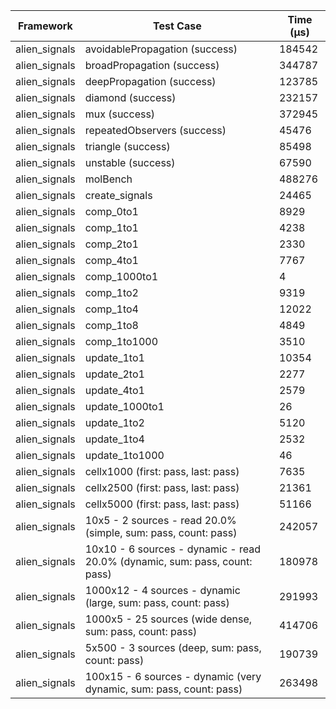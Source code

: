 | Framework | Test Case | Time (μs) |
| --- | --- | --- |
| alien_signals | avoidablePropagation (success) | 184542 |
| alien_signals | broadPropagation (success) | 344787 |
| alien_signals | deepPropagation (success) | 123785 |
| alien_signals | diamond (success) | 232157 |
| alien_signals | mux (success) | 372945 |
| alien_signals | repeatedObservers (success) | 45476 |
| alien_signals | triangle (success) | 85498 |
| alien_signals | unstable (success) | 67590 |
| alien_signals | molBench | 488276 |
| alien_signals | create_signals | 24465 |
| alien_signals | comp_0to1 | 8929 |
| alien_signals | comp_1to1 | 4238 |
| alien_signals | comp_2to1 | 2330 |
| alien_signals | comp_4to1 | 7767 |
| alien_signals | comp_1000to1 | 4 |
| alien_signals | comp_1to2 | 9319 |
| alien_signals | comp_1to4 | 12022 |
| alien_signals | comp_1to8 | 4849 |
| alien_signals | comp_1to1000 | 3510 |
| alien_signals | update_1to1 | 10354 |
| alien_signals | update_2to1 | 2277 |
| alien_signals | update_4to1 | 2579 |
| alien_signals | update_1000to1 | 26 |
| alien_signals | update_1to2 | 5120 |
| alien_signals | update_1to4 | 2532 |
| alien_signals | update_1to1000 | 46 |
| alien_signals | cellx1000 (first: pass, last: pass) | 7635 |
| alien_signals | cellx2500 (first: pass, last: pass) | 21361 |
| alien_signals | cellx5000 (first: pass, last: pass) | 51166 |
| alien_signals | 10x5 - 2 sources - read 20.0% (simple, sum: pass, count: pass) | 242057 |
| alien_signals | 10x10 - 6 sources - dynamic - read 20.0% (dynamic, sum: pass, count: pass) | 180978 |
| alien_signals | 1000x12 - 4 sources - dynamic (large, sum: pass, count: pass) | 291993 |
| alien_signals | 1000x5 - 25 sources (wide dense, sum: pass, count: pass) | 414706 |
| alien_signals | 5x500 - 3 sources (deep, sum: pass, count: pass) | 190739 |
| alien_signals | 100x15 - 6 sources - dynamic (very dynamic, sum: pass, count: pass) | 263498 |
